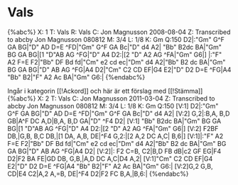 # Vals

{%abc%}
X: 1
T: Vals
R: Vals
C: Jon Magnusson 2008-08-04
Z: Transcribed to abcby Jon Magnusson 080812
M: 3/4
L: 1/8
K: Gm
Q:150
D2|:"Gm" G^F GA BG|"D" AD D=E ^FD|"Gm" G^F GA Bc|"D" d4 A2|
"Bb" B2dc BA|"Gm" BG GA BG|[1 "D"AB AG ^FG|"D" A4 D2:|[2 "D" A2 AG ^FA|"Gm" G6|]
|:"F" A2 F=E F2|"Bb" DF Bd fd|"Cm" e2 cd ec|"Dm" d4 A2|"Bb" B2 dc BA|"Gm" BG GA BG|"D" AB AG ^FG|A4 D2|"Cm" C2 CD EF|G4 E2|"D" D2 D=E ^FG|A4 "Bb" B2|"F" A2 Ac BA|"Gm" G6:|
{%endabc%}

Ingår i kategorin [[!Ackord]] och här är ett förslag med [[!Stämma]]
{%abc%}
X: 2
T: Vals
C: Jon Magnusson 2011-03-04
Z: Transcribed to abcby Jon Magnusson 080812
M: 3/4
L: 1/8
K: Gm
Q:150
[V:1] D2|:"Gm" G^F GA BG|"D" AD D=E ^FD|"Gm" G^F GA Bc|"D" d4 A2|
[V:2] G,2|:B,A, B,D GB|A^F DC A,D|B,A, B,D GA|"D" ^F4 D2|
[V:1] "Bb" B2dc BA|"Gm" BG GA BG|[1 "D"AB AG ^FG|"D" A4 D2:|[2 "D" A2 AG ^FA|"Gm" G6|]
[V:2] F2BF DB,|G,B, B,C DB,|[1 DA, A,B, DE|^F4 G,2:|[2 A,2 DC A,C| B,6|]
[V:1]|:"F" A2 F=E F2|"Bb" DF Bd fd|"Cm" e2 cd ec|"Dm" d4 A2|"Bb" B2 dc BA|"Gm" BG GA BG|"D" AB AG ^FG|A4 D2|
[V:2]|: F2 C=B, C2|B,D FB dB|c2 GF EG|F4 D2|F2 BA FE|GD DB, G,B,|A,D DC A,C|D4 A,2|
[V:1]"Cm" C2 CD EF|G4 E2|"D" D2 D=E ^FG|A4 "Bb" B2|"F" A2 Ac BA|"Gm" G6:|
[V:2]G,2 G,B, CD|E4 C2|A,2 A,=B, DE|^F4 D2|F2 FC B,A,|B,6:|
{%endabc%}


